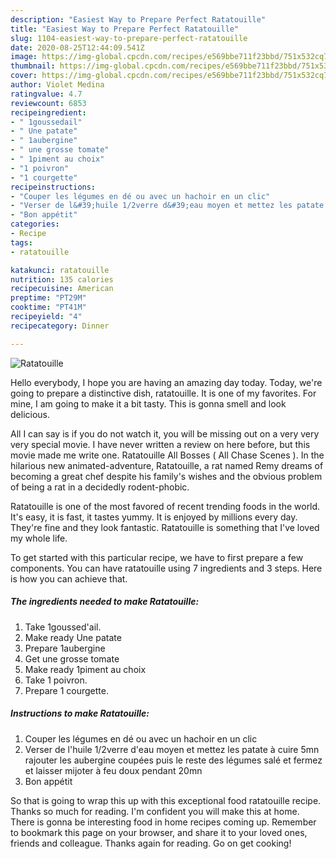 ```yaml
---
description: "Easiest Way to Prepare Perfect Ratatouille"
title: "Easiest Way to Prepare Perfect Ratatouille"
slug: 1104-easiest-way-to-prepare-perfect-ratatouille
date: 2020-08-25T12:44:09.541Z
image: https://img-global.cpcdn.com/recipes/e569bbe711f23bbd/751x532cq70/ratatouille-photo-principale-de-la-recette.jpg
thumbnail: https://img-global.cpcdn.com/recipes/e569bbe711f23bbd/751x532cq70/ratatouille-photo-principale-de-la-recette.jpg
cover: https://img-global.cpcdn.com/recipes/e569bbe711f23bbd/751x532cq70/ratatouille-photo-principale-de-la-recette.jpg
author: Violet Medina
ratingvalue: 4.7
reviewcount: 6853
recipeingredient:
- " 1goussedail"
- " Une patate"
- " 1aubergine"
- " une grosse tomate"
- " 1piment au choix"
- "1 poivron"
- "1 courgette"
recipeinstructions:
- "Couper les légumes en dé ou avec un hachoir en un clic"
- "Verser de l&#39;huile 1/2verre d&#39;eau moyen et mettez les patate à cuire 5mn rajouter les aubergine coupées puis le reste des légumes salé et fermez et laisser mijoter à feu doux pendant 20mn"
- "Bon appétit"
categories:
- Recipe
tags:
- ratatouille

katakunci: ratatouille 
nutrition: 135 calories
recipecuisine: American
preptime: "PT29M"
cooktime: "PT41M"
recipeyield: "4"
recipecategory: Dinner

---
```



![Ratatouille](https://img-global.cpcdn.com/recipes/e569bbe711f23bbd/751x532cq70/ratatouille-photo-principale-de-la-recette.jpg)

Hello everybody, I hope you are having an amazing day today. Today, we're going to prepare a distinctive dish, ratatouille. It is one of my favorites. For mine, I am going to make it a bit tasty. This is gonna smell and look delicious.

All I can say is if you do not watch it, you will be missing out on a very very very special movie. I have never written a review on here before, but this movie made me write one. Ratatouille All Bosses ( All Chase Scenes ). In the hilarious new animated-adventure, Ratatouille, a rat named Remy dreams of becoming a great chef despite his family&#39;s wishes and the obvious problem of being a rat in a decidedly rodent-phobic.

Ratatouille is one of the most favored of recent trending foods in the world. It's easy, it is fast, it tastes yummy. It is enjoyed by millions every day. They're fine and they look fantastic. Ratatouille is something that I've loved my whole life.


To get started with this particular recipe, we have to first prepare a few components. You can have ratatouille using 7 ingredients and 3 steps. Here is how you can achieve that.

<!--inarticleads1-->

##### The ingredients needed to make Ratatouille:

1. Take  1goussed&#39;ail.
1. Make ready  Une patate
1. Prepare  1aubergine
1. Get  une grosse tomate
1. Make ready  1piment au choix
1. Take 1 poivron.
1. Prepare 1 courgette.




<!--inarticleads2-->

##### Instructions to make Ratatouille:

1. Couper les légumes en dé ou avec un hachoir en un clic
1. Verser de l&#39;huile 1/2verre d&#39;eau moyen et mettez les patate à cuire 5mn rajouter les aubergine coupées puis le reste des légumes salé et fermez et laisser mijoter à feu doux pendant 20mn
1. Bon appétit




So that is going to wrap this up with this exceptional food ratatouille recipe. Thanks so much for reading. I'm confident you will make this at home. There is gonna be interesting food in home recipes coming up. Remember to bookmark this page on your browser, and share it to your loved ones, friends and colleague. Thanks again for reading. Go on get cooking!
